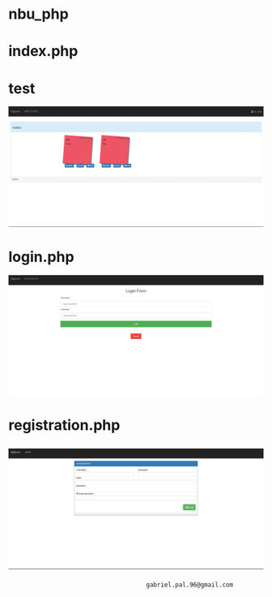 # nbu_php
# index.php
# test
![enter image description here](https://github.com/gabrielpal96/nbu_php/blob/master/TODO/img/index.JPG?raw=true)
# login.php
![enter image description here](https://github.com/gabrielpal96/nbu_php/blob/master/TODO/img/login.JPG?raw=true)
# registration.php
![enter image description here](https://github.com/gabrielpal96/nbu_php/blob/master/TODO/img/registration.JPG?raw=true)
---------
                                          gabriel.pal.96@gmail.com
